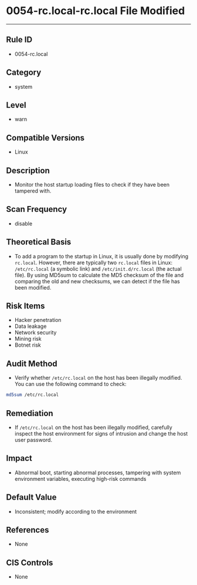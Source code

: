 # 0054-rc.local-rc.local File Modified
---

## Rule ID

- 0054-rc.local


## Category

- system


## Level

- warn


## Compatible Versions

- Linux


## Description

- Monitor the host startup loading files to check if they have been tampered with.


## Scan Frequency

- disable


## Theoretical Basis

- To add a program to the startup in Linux, it is usually done by modifying `rc.local`. However, there are typically two `rc.local` files in Linux: `/etc/rc.local` (a symbolic link) and `/etc/init.d/rc.local` (the actual file). By using MD5sum to calculate the MD5 checksum of the file and comparing the old and new checksums, we can detect if the file has been modified.


## Risk Items

- Hacker penetration
- Data leakage
- Network security
- Mining risk
- Botnet risk


## Audit Method

- Verify whether `/etc/rc.local` on the host has been illegally modified. You can use the following command to check:
```bash
md5sum /etc/rc.local
```


## Remediation

- If `/etc/rc.local` on the host has been illegally modified, carefully inspect the host environment for signs of intrusion and change the host user password.


## Impact

- Abnormal boot, starting abnormal processes, tampering with system environment variables, executing high-risk commands


## Default Value

- Inconsistent; modify according to the environment


## References

- None


## CIS Controls

- None